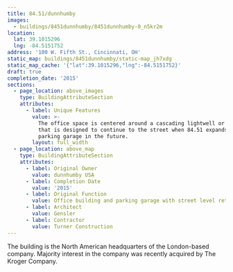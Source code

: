 ```yaml
---
title: 84.51/dunnhumby
images:
  - buildings/8451dunnhumby/8451dunnhumby-0_n5kr2m
location:
  lat: 39.1015296
  lng: -84.5151752
address: '100 W. Fifth St., Cincinnati, OH'
static_map: buildings/8451dunnhumby/static-map_jh7xdg
static_map_cache: '{"lat":39.1015296,"lng":-84.5151752}'
draft: true
completion_date: '2015'
sections:
  - page_location: above_images
    type: BuildingAttributeSection
    attributes:
      - label: Unique Features
        value: >-
          The office space is centered around a cascading lightwell or "cavern"
          that is designed to continue to the street when 84.51 expands into the
          parking garage in the future.
        layout: full_width
  - page_location: above_map
    type: BuildingAttributeSection
    attributes:
      - label: Original Owner
        value: dunnhumby USA
      - label: Completion Date
        value: '2015'
      - label: Original Function
        value: Office building and parking garage with street level retail
      - label: Architect
        value: Gensler
      - label: Contractor
        value: Turner Construction
---
```


The building is the North American headquarters of the London-based company. Majority interest in the company was recently acquired by The Kroger Company.
